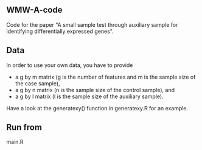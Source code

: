 ## WMW-A-code
Code for the paper "A small sample test through auxiliary sample for identifying differentially expressed genes".

## Data
In order to use your own data, you have to provide
* a g by m matrix (g is the number of features and m is the sample size of the case sample),
* a g by n matrix (n is the sample size of the control sample), and
* a g by l matrix (l is the sample size of the auxiliary sample).

Have a look at the generatexy() function in generatexy.R for an example.

## Run from
main.R
